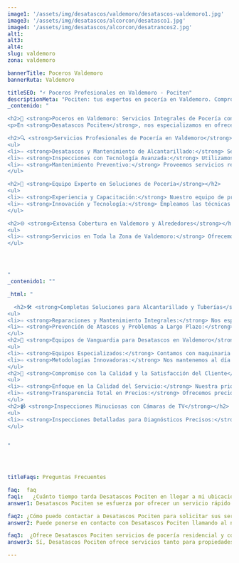 ```yaml
---
image1: '/assets/img/desatascos/valdemoro/desatascos-valdemoro1.jpg'
image3: '/assets/img/desatascos/alcorcon/desatasco1.jpg'
image4: '/assets/img/desatascos/alcorcon/desatrancos2.jpg'
alt1: 
alt3:
alt4:
slug: valdemoro
zona: valdemoro

bannerTitle: Poceros Valdemoro
bannerRuta: Valdemoro

titleSEO: "⚡ Poceros Profesionales en Valdemoro - Pociten"
descriptionMeta: "Pociten: tus expertos en pocería en Valdemoro. Compromiso con la calidad y mejora de presupuestos. Llámanos al 647 37 67 82 📱."
_contenido: "

<h2>🚧 <strong>Poceros en Valdemoro: Servicios Integrales de Pocería con Desatascos Pociten</strong></h2>
<p>En <strong>Desatascos Pociten</strong>, nos especializamos en ofrecer una amplia gama de servicios de pocería en Valdemoro, proporcionando soluciones efectivas para todo tipo de necesidades de desatascos, mantenimiento y reparación de sistemas de alcantarillado.</p>

<h2>🔍 <strong>Servicios Profesionales de Pocería en Valdemoro</strong></h2>
<ul>
<li>⇨ <strong>Desatascos y Mantenimiento de Alcantarillado:</strong> Servicios completos de desatascos y mantenimiento para garantizar el correcto funcionamiento de las redes de alcantarillado.</li><br>
<li>⇨ <strong>Inspecciones con Tecnología Avanzada:</strong> Utilizamos cámaras de TV y otros equipos modernos para inspecciones precisas y eficientes.</li><br>
<li>⇨ <strong>Mantenimiento Preventivo:</strong> Proveemos servicios regulares para prevenir problemas futuros en sistemas de alcantarillado y tuberías.</li><br>
</ul>

<h2>👷 <strong>Equipo Experto en Soluciones de Pocería</strong></h2>
<ul>
<li>⇨ <strong>Experiencia y Capacitación:</strong> Nuestro equipo de profesionales cuenta con la experiencia y capacitación necesaria para afrontar cualquier desafío en pocería.</li><br>
<li>⇨ <strong>Innovación y Tecnología:</strong> Empleamos las técnicas más avanzadas y la tecnología más moderna en todos nuestros servicios.</li><br>
</ul>

<h2>🌐 <strong>Extensa Cobertura en Valdemoro y Alrededores</strong></h2>
<ul>
<li>⇨ <strong>Servicios en Toda la Zona de Valdemoro:</strong> Ofrecemos una amplia cobertura, atendiendo en Valdemoro y localidades vecinas para una respuesta rápida y eficaz.</li><br>
</ul>




"
_contenido1: ""

_html: "

  <h2>🛠️ <strong>Completas Soluciones para Alcantarillado y Tuberías</strong></h2>
<ul>
<li>⇨ <strong>Reparaciones y Mantenimiento Integrales:</strong> Nos especializamos en ofrecer reparaciones efectivas y mantenimiento exhaustivo para sistemas de alcantarillado y tuberías.</li><br>
<li>⇨ <strong>Prevención de Atascos y Problemas a Largo Plazo:</strong> Nuestro enfoque se centra en prevenir problemas futuros, garantizando la eficiencia y durabilidad de los sistemas de alcantarillado.</li><br>
</ul>
<h2>🚚 <strong>Equipos de Vanguardia para Desatascos en Valdemoro</strong></h2>
<ul>
<li>⇨ <strong>Equipos Especializados:</strong> Contamos con maquinaria moderna y avanzada para realizar desatascos y limpiezas profundas.</li><br>
<li>⇨ <strong>Metodologías Innovadoras:</strong> Nos mantenemos al día con las últimas innovaciones en técnicas y herramientas de pocería.</li><br>
</ul>
<h2>💼 <strong>Compromiso con la Calidad y la Satisfacción del Cliente</strong></h2>
<ul>
<li>⇨ <strong>Enfoque en la Calidad del Servicio:</strong> Nuestra prioridad es superar las expectativas de nuestros clientes, ofreciendo un servicio de alta calidad.</li><br>
<li>⇨ <strong>Transparencia Total en Precios:</strong> Ofrecemos precios claros y competitivos, con presupuestos detallados y sin costes ocultos.</li><br>
</ul>
<h2>📹 <strong>Inspecciones Minuciosas con Cámaras de TV</strong></h2>
<ul>
<li>⇨ <strong>Inspecciones Detalladas para Diagnósticos Precisos:</strong> Nuestras cámaras de TV proporcionan imágenes claras para identificar y solucionar problemas en tuberías y alcantarillados.</li><br>
</ul>
  

"




titleFaqs: Preguntas Frecuentes

faq:  faq
faq1:   ¿Cuánto tiempo tarda Desatascos Pociten en llegar a mi ubicación en Valdemoro?
answer1: Desatascos Pociten se esfuerza por ofrecer un servicio rápido y eficiente. Generalmente, pueden llegar a su ubicación en Valdemoro en un plazo de 30 a 60 minutos, según la disponibilidad y la distancia.

faq2: ¿Cómo puedo contactar a Desatascos Pociten para solicitar sus servicios?
answer2: Puede ponerse en contacto con Desatascos Pociten llamando al número de teléfono XXXXXXXXX o visitando su sitio web oficial y completando el formulario de contacto.

faq3:  ¿Ofrece Desatascos Pociten servicios de pocería residencial y comercial?
answer3: Sí, Desatascos Pociten ofrece servicios tanto para propiedades residenciales como comerciales. Están equipados para manejar cualquier tipo de problema de pocería en hogares, oficinas, locales comerciales y otros entornos.

---
```


